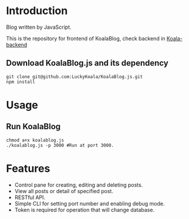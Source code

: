 # Introduction

Blog written by JavaScript.

This is the repository for frontend of KoalaBlog, check backend in [Koala-backend](https://github.com/LuckyKoala/koalajs-backend)

## Download KoalaBlog.js and its dependency

```
git clone git@github.com:LuckyKoala/KoalaBlog.js.git
npm install
```

# Usage

## Run KoalaBlog

```
chmod a+x koalablog.js
./koalablog.js -p 3000 #Run at port 3000.
```

# Features

* Control pane for creating, editing and deleting posts.
* View all posts or detail of specified post.
* RESTful API.
* Simple CLI for setting port number and enabling debug mode.
* Token is required for operation that will change database.
